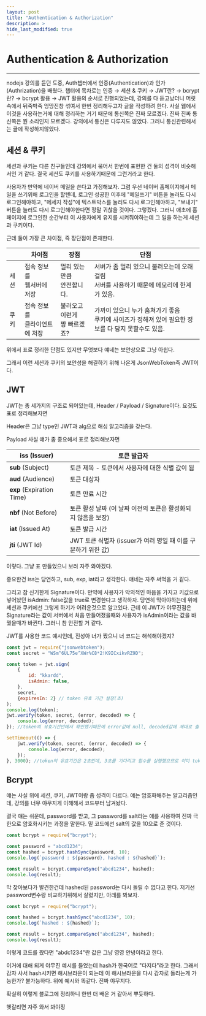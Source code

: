 ```yaml
---
layout: post
title: "Authentication & Authorization"
description: >
hide_last_modified: true
---
```


# Authentication & Authorization

---

nodejs 강의를 듣던 도중, Auth챕터에서 인증(Authentication)과 인가(Authrization)을 배웠다. 
챕터에 목차로는 인증 → 세션 & 쿠키 → JWT란? → bcrypt란? → bcrypt 활용 → JWT 활용의 순서로 진행되었는데, 강의를 다 듣고났더니 머릿속에서 뒤죽박죽 엉망진창 섞여서 한번 정리해두고자 글을 작성하려 한다. 
사실 웹에서 이것을 사용하는거에 대해 정리하는 거기 때문에 통신쪽은 진짜 모르겠다. 진짜 진짜 통신쪽은 뭔 소리인지 모르겠다. 
강의에서 통신은 다루지도 않았다. 그러니 통신관련해서는 글에 작성하지않았다.

## 세션 & 쿠키

세션과 쿠키는 다른 친구들인데 강의에서 묶어서 한번에 표현한 건 둘의 성격이 비슷해서인 거 같다. 결국 세션도 쿠키를 사용하기때문에 그런거라고 한다.

사용자가 만약에 네이버 메일을 쓴다고 가정해보자. 
그럼 우선 네이버 홈페이지에서 메일을 쓰기위해 로그인을 할텐데, 로그인 성공한 이후에 "메일쓰기" 버튼을 눌러도 다시 로그인해야하고, "메세지 작성"에 텍스트박스를 눌러도 다시 로그인해야하고, "보내기" 버튼을 눌러도 다시 로그인해야한다면 정말 귀찮을 것이다. 
그렇겠다. 그러니 애초에 홈페이지에 로그인한 순간부터 이 사용자에게 유지를 시켜줘야하는데 그 일을 하는게 세션과 쿠키이다. 

근데 둘이 가장 큰 차이점, 즉 장단점이 존재한다.

|      | 차이점                              | 장점                              | 단점                                                         |
| ---- | ----------------------------------- | --------------------------------- | ------------------------------------------------------------ |
| 세션 | 접속 정보를 <br />웹서버에 저장     | 멀리 있는 만큼<br />안전합니다.   | 서버가 좀 멀리 있으니 불러오는데 오래걸림<br />서버를 사용하기 때문에 메모리에 한계가 있음. |
| 쿠키 | 접속 정보를 <br />클라이언트에 저장 | 불러오고 이런게<br />짱 빠르겠죠? | 가까이 있으니 누가 훔쳐가기 좋음<br />쿠키에 사이즈가 정해져 있어 필요한 정보를 다 담지 못할수도 있음. |

위에서 표로 정리한 단점도 있지만 무엇보다 얘네는 보안상으로 그냥 아쉽다.

그래서 이런 세션과 쿠키의 보안성을 해결하기 위해 나온게 JsonWebToken즉 JWT이다.

## JWT

JWT는 총 세가지의 구조로 되어있는데, Header / Payload / Signature이다. 요것도 표로 정리해보자면

Header은 그냥 type인 JWT과 alg으로 해싱 알고리즘을 갖는다.

Payload 사실 얘가 좀 중요해서 표로 정리해보자면

| iss (Issuer)              | 토큰 발급자                                                  |
| ------------------------- | ------------------------------------------------------------ |
| **sub** (Subject)         | 토큰 제목 - 토큰에서 사용자에 대한 식별 값이 됨              |
| **aud** (Audience)        | 토큰 대상자                                                  |
| **exp** (Expiration Time) | 토큰 만료 시간                                               |
| **nbf** (Not Before)      | 토큰 활성 날짜 (이 날짜 이전의 토큰은 활성화되지 않음을 보장) |
| **iat** (Issued At)       | 토큰 발급 시간                                               |
| **jti** (JWT Id)          | JWT 토큰 식별자 (issuer가 여러 명일 때 이를 구분하기 위한 값) |

이렇다. 그냥 표 만들었으니 보러 자주 와야겠다.

중요한건 iss는 당연하고, sub, exp, iat라고 생각한다. 얘네는 자주 써먹을 거 같다.

그리고 참 신기한게 Signature이다. 만약에 사용자가 악의적인 마음을 가지고 키값으로 넣어놨던 isAdmin: false값을 true로 변경한다고 생각하자. 당연히 막아야하는데 위에 세션과 쿠키에선 그렇게 하기가 어려운것으로 알고있다. 근데 이 JWT가 야무진점은 Signature라는 값이 서버에서 처음 만들어졌을때와 사용자가 isAdmin이라는 값을 바꿨을때가 바뀐다. 그러니 참 안전할 거 같다.

JWT를 사용한 코드 예시인데, 진성아 너가 짰으니 너 코드는 해석해야겠지?

```javascript
const jwt = require("jsonwebtoken");
const secret = "WSm^6UL75e^XWr%C8*2!K9ICxikvRZ9D";

const token = jwt.sign(
    {
        id: "kkardd",
        isAdmin: false,
    },
    secret,
    {expiresIn: 2} // token 유효 기간 설정(초)
);
console.log(token);
jwt.verify(token, secret, (error, decoded) => {
    console.log(error, decoded);
}); //token의 유효기간안에서 확인했기때문에 error값에 null, decoded값에 제대로 출력되는 것을 볼 수 있다.

setTimeout(() => {
    jwt.verify(token, secret, (error, decoded) => {
        console.log(error, decoded);
    });
}, 3000); //token의 유효기간은 2초인데, 3초를 기다리고 함수를 실행했으므로 이미 token이 폭파되었다는 문구를 볼 수 있다.

```



## Bcrypt

얘는 사실 위에 세션, 쿠키, JWT이랑 좀 성격이 다르다. 얘는 암호화해주는 알고리즘인데, 강의를 너무 야무지게 이해해서 코드부터 남겨놨다.

결국 얘는 쉬운데, password를 받고, 그 password를 salt라는 애를 사용하여 진짜 극한으로 암호화시키는 과정을 말한다. 밑 코드에선 salt의 값을 10으로 준 것이다.

```javascript
const bcrypt = require("bcrypt");

const password = "abcd1234";
const hashed = bcrypt.hashSync(password, 10);
console.log(`password : ${password}, hashed : ${hashed}`);

const result = bcrypt.compareSync("abcd1234", hashed);
console.log(result);

```

막 찾아보다가 발견한건데 hashed된 password는 다시 돌릴 수 없다고 한다. 저기선 password변수랑 비교하기위해서 살렸지만, 아래를 봐보자.

```javascript
const bcrypt = require("bcrypt");

const hashed = bcrypt.hashSync("abcd1234", 10);
console.log(`hashed : ${hashed}`);

const result = bcrypt.compareSync("abcd1234", hashed);
console.log(result);

```

이렇게 코드를 짰다면 "abdc1234"란 값은 그냥 영영 안녕이라고 한다.

이거에 대해 되게 야무진 예시를 들었는데 hash가 한국어로 "다지다"라고 한다. 그래서 감자 사서 hash시키면 해시브라운이 되는데 이 해시브라운을 다시 감자로 돌리는게 가능한가? 불가능하다. 위에 예시와 똑같다. 진짜 야무지다.

확실히 이렇게 블로그에 정리하니 한번 더 배운 거 같아서 뿌듯하다.

헷갈리면 자주 와서 봐야징
